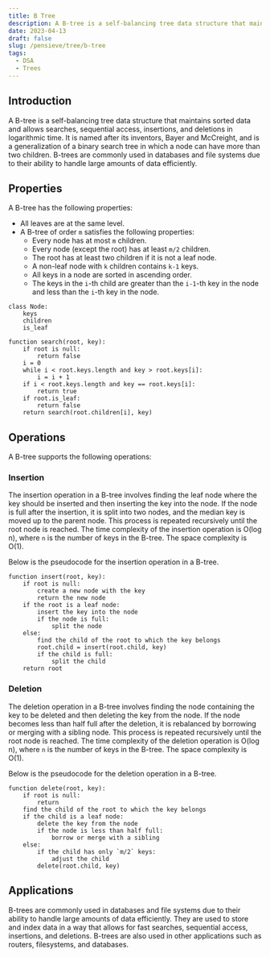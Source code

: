 ```yaml
---
title: B Tree
description: A B-tree is a self-balancing tree data structure that maintains sorted data and allows searches, sequential access, insertions, and deletions in logarithmic time.
date: 2023-04-13
draft: false
slug: /pensieve/tree/b-tree
tags:
  - DSA
  - Trees
---
```


## Introduction

A B-tree is a self-balancing tree data structure that maintains sorted data and allows searches, sequential access, insertions, and deletions in logarithmic time. It is named after its inventors, Bayer and McCreight, and is a generalization of a binary search tree in which a node can have more than two children. B-trees are commonly used in databases and file systems due to their ability to handle large amounts of data efficiently.

## Properties

A B-tree has the following properties:

- All leaves are at the same level.
- A B-tree of order `m` satisfies the following properties:
  - Every node has at most `m` children.
  - Every node (except the root) has at least `m/2` children.
  - The root has at least two children if it is not a leaf node.
  - A non-leaf node with `k` children contains `k-1` keys.
  - All keys in a node are sorted in ascending order.
  - The keys in the `i`-th child are greater than the `i-1`-th key in the node and less than the `i`-th key in the node.

```pseudocode
class Node:
    keys
    children
    is_leaf

function search(root, key):
    if root is null:
        return false
    i = 0
    while i < root.keys.length and key > root.keys[i]:
        i = i + 1
    if i < root.keys.length and key == root.keys[i]:
        return true
    if root.is_leaf:
        return false
    return search(root.children[i], key)
```

## Operations

A B-tree supports the following operations:

### Insertion

The insertion operation in a B-tree involves finding the leaf node where the key should be inserted and then inserting the key into the node. If the node is full after the insertion, it is split into two nodes, and the median key is moved up to the parent node. This process is repeated recursively until the root node is reached. The time complexity of the insertion operation is O(log n), where `n` is the number of keys in the B-tree. The space complexity is O(1).

Below is the pseudocode for the insertion operation in a B-tree.

```pseudocode
function insert(root, key):
    if root is null:
        create a new node with the key
        return the new node
    if the root is a leaf node:
        insert the key into the node
        if the node is full:
            split the node
    else:
        find the child of the root to which the key belongs
        root.child = insert(root.child, key)
        if the child is full:
            split the child
    return root
```

### Deletion

The deletion operation in a B-tree involves finding the node containing the key to be deleted and then deleting the key from the node. If the node becomes less than half full after the deletion, it is rebalanced by borrowing or merging with a sibling node. This process is repeated recursively until the root node is reached. The time complexity of the deletion operation is O(log n), where `n` is the number of keys in the B-tree. The space complexity is O(1).

Below is the pseudocode for the deletion operation in a B-tree.

```pseudocode
function delete(root, key):
    if root is null:
        return
    find the child of the root to which the key belongs
    if the child is a leaf node:
        delete the key from the node
        if the node is less than half full:
            borrow or merge with a sibling
    else:
        if the child has only `m/2` keys:
            adjust the child
        delete(root.child, key)
```

## Applications

B-trees are commonly used in databases and file systems due to their ability to handle large amounts of data efficiently. They are used to store and index data in a way that allows for fast searches, sequential access, insertions, and deletions. B-trees are also used in other applications such as routers, filesystems, and databases.
